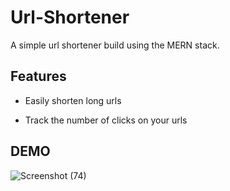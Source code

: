# Url-Shortener

A simple url shortener build using the MERN stack.

## Features
- Easily shorten long urls
  
- Track the number of clicks on your urls

## DEMO
![Screenshot (74)](https://github.com/soumya-maheshwari/Url-Shortener/assets/104725768/244b4e8c-651c-425c-86ef-bc20a1c69f2e)
